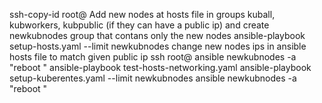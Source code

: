 ssh-copy-id root@<new-node-ip>
Add new nodes at hosts file in groups kuball, kubworkers, kubpublic (if they can have a public ip) and create newkubnodes group that contans only the new nodes
ansible-playbook setup-hosts.yaml --limit newkubnodes
change new nodes ips in ansible hosts file to match given public ip
ssh root@<new-node-ip>
ansible newkubnodes -a "reboot "
ansible-playbook test-hosts-networking.yaml
ansible-playbook setup-kuberentes.yaml --limit newkubnodes
ansible newkubnodes -a "reboot "